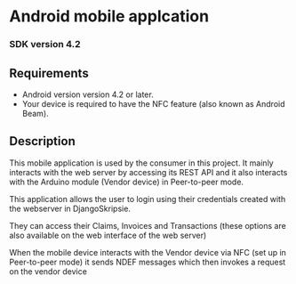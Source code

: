 Android mobile applcation
=========================
### SDK version 4.2

## Requirements
- Android version version 4.2 or later.
- Your device is required to have the NFC feature (also known as Android Beam).

## Description

This mobile application is used by the consumer in this project. It mainly interacts with the web server by accessing its REST API
and it also interacts with the Arduino module (Vendor device) in Peer-to-peer mode.

This application allows the user to login using their credentials created with the webserver in DjangoSkripsie.

They can access their Claims, Invoices and Transactions (these options are also available on the web interface of the web server)

When the mobile device interacts with the Vendor device via NFC (set up in Peer-to-peer mode) it sends NDEF messages which then invokes a request on the vendor device
